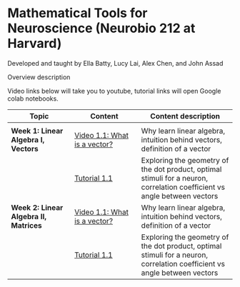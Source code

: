 
# Mathematical Tools for Neuroscience (Neurobio 212 at Harvard)

Developed and taught by Ella Batty, Lucy Lai, Alex Chen, and John Assad

Overview description

Video links below will take you to youtube, tutorial links will open Google colab notebooks.

| Topic | Content | Content description |
|--|----------------------|---------------|
| <img width=500/> |<img width=600/>|<img width=500/>|
| **Week 1: Linear Algebra I, Vectors**|    [Video 1.1: What is a vector?](https://youtu.be/YBCLN8NnrjM)                        |  Why learn linear algebra, intuition behind vectors, definition of a vector |
| |  [Tutorial 1.1](https://colab.research.google.com/github/ebatty/MathToolsforNeuroscience/blob/master/W1_LinearAlgebraI/Week1Tutorial1.ipynb)                   | Exploring the geometry of the dot product, optimal stimuli for a neuron, correlation coefficient vs angle between vectors |
| **Week 2: Linear Algebra II, Matrices**|    [Video 1.1: What is a vector?](https://youtu.be/YBCLN8NnrjM)                        |  Why learn linear algebra, intuition behind vectors, definition of a vector |
| |  [Tutorial 1.1](https://colab.research.google.com/github/ebatty/MathToolsforNeuroscience/blob/master/W1_LinearAlgebraI/Week1Tutorial1.ipynb)                   | Exploring the geometry of the dot product, optimal stimuli for a neuron, correlation coefficient vs angle between vectors |
